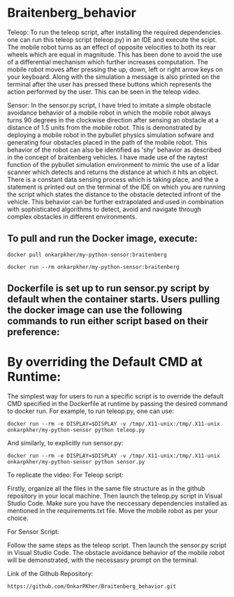 # Braitenberg_behavior

Teleop:
To run the teleop script, after installing the required dependencies one can run this teleop script (teleop.py) in an IDE and execute the scipt. The mobile robot turns as an effect of opposite velocities to both its rear wheels which are equal in magnitude. This has been done to avoid the use of a differential mechanism which further increases computation. The mobile robot moves after pressing the up, down, left or right arrow keys on your keyboard. Along with the simulation a message is also printed on the terminal after the user has pressed these buttons which represents the action performed by the user. This can be seen in the teleop video. 

Sensor:
In the sensor.py script, I have tried to imitate a simple obstacle avoidance behavior of a mobile robot in which the mobile robot always turns 90 degrees in the clockwise direction after sensing an obstacle at a distance of 1.5 units from the mobile robot. This is demonstrated by deploying a mobile robot in the pybullet physics simulation sofware and generating four obstacles placed in the path of the mobile robot. This behavior of the robot can also be identified as 'shy' behavior as described in the concept of braitenberg vehicles. I have made use of the raytest function of the pybullet simulation environment to mimic the use of a lidar scanner which detects and returns the distance at which it hits an object. There is a constant data sensing process which is taking place, and the a statement is printed out on the terminal of the IDE on which you are running the script which states the distance to the obstacle detected infront of the vehicle. This behavior can be further extrapolated and used in combination with sophisticated algorithms to detect, avoid and navigate through complex obstacles in different environments.

## To pull and run the Docker image, execute:

`docker pull onkarpkher/my-python-sensor:braitenberg`

`docker run --rm onkarpkher/my-python-sensor:braitenberg`

## Dockerfile is set up to run sensor.py script by default when the container starts. Users pulling the docker image can use the following commands to run either script based on their preference:
# By overriding the Default CMD at Runtime:
The simplest way for users to run a specific script is to override the default CMD specified in the Dockerfile at runtime by passing the desired command to docker run. For example, to run teleop.py, one can use:

`docker run --rm -e DISPLAY=$DISPLAY -v /tmp/.X11-unix:/tmp/.X11-unix onkarpkher/my-python-sensor python teleop.py`

And similarly, to explicitly run sensor.py:

`docker run --rm -e DISPLAY=$DISPLAY -v /tmp/.X11-unix:/tmp/.X11-unix onkarpkher/my-python-sensor python sensor.py
`

To replicate the video:
For Teleop script:

Firstly, organize all the files in the same file structure as in the github repository in your local machine. Then launch the teleop.py script in Visual Studio Code. Make sure you have the neccessary dependencies installed as mentioned in the requirements.txt file. Move the mobile robot as per your choice. 

For Sensor Script: 

Follow the same steps as the teleop script. Then launch the sensor.py script in Visual Studio Code. The obstacle avoidance behavior of the mobile robot will be demonstrated, with the necessasry prompt on the terminal. 


Link of the Github Repository:

`https://github.com/OnkarPKher/Braitenberg_behavior.git`
